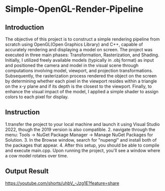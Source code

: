 # Simple-OpenGL-Render-Pipeline

## Introduction
The objective of this project is to construct a simple rendering pipeline from scratch using OpenGL(Open Graphics Library) and C++, capable of accurately rendering and displaying a model on screen. The project was executed in three main phases: Transformation, Rasterization, and Shading. Initially, I utilized freely available models (typically in .obj format) as input and positioned the camera and model in the visual scene through computations involving model, viewport, and projection transformations. Subsequently, the rasterization process rendered the object on the screen by determining whether each pixel in the viewport resides within a triangle on the x-y plane and if its depth is the closest to the viewport. Finally, to enhance the visual impact of the model, I applied a simple shader to assign colors to each pixel for display. 

## Instruction
1.transfer the project to your local machine and launch it using Visual Studio 2022, though the 2019 version is also compatible. 
2. navigate through the menu: Tools -> NuGet Package Manager -> Manage NuGet Packages for Solution. 
3. In the Browse window, search for "nupengl" and install both of the packages that appear. 
4. After this setup, you should be able to compile and execute main.cpp. Upon running the project, you'll see a window where a cow model rotates over time.

## Output Result
https://youtube.com/shorts/uhbV_-Jzg1E?feature=share
